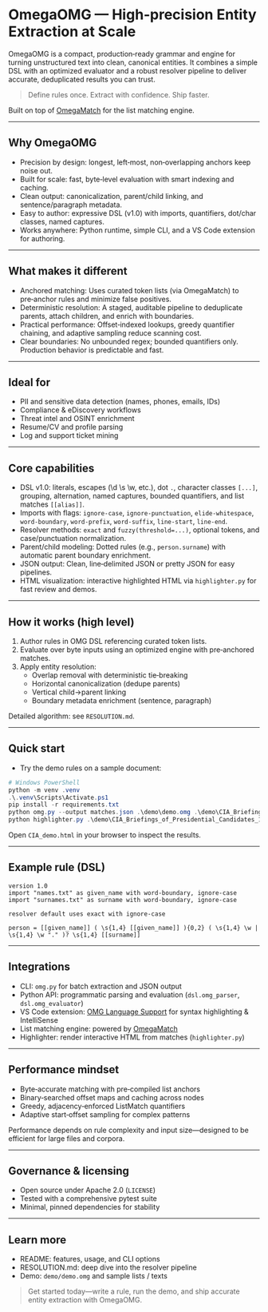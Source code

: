 # OmegaOMG — High‑precision Entity Extraction at Scale

OmegaOMG is a compact, production‑ready grammar and engine for turning unstructured text into clean, canonical entities. It combines a simple DSL with an optimized evaluator and a robust resolver pipeline to deliver accurate, deduplicated results you can trust.

> Define rules once. Extract with confidence. Ship faster.

Built on top of [OmegaMatch](https://github.com/scholarsmate/omega-match) for the list matching engine.

---

## Why OmegaOMG

- Precision by design: longest, left‑most, non‑overlapping anchors keep noise out.
- Built for scale: fast, byte‑level evaluation with smart indexing and caching.
- Clean output: canonicalization, parent/child linking, and sentence/paragraph metadata.
- Easy to author: expressive DSL (v1.0) with imports, quantifiers, dot/char classes, named captures.
- Works anywhere: Python runtime, simple CLI, and a VS Code extension for authoring.

---

## What makes it different

- Anchored matching: Uses curated token lists (via OmegaMatch) to pre‑anchor rules and minimize false positives.
- Deterministic resolution: A staged, auditable pipeline to deduplicate parents, attach children, and enrich with boundaries.
- Practical performance: Offset‑indexed lookups, greedy quantifier chaining, and adaptive sampling reduce scanning cost.
- Clear boundaries: No unbounded regex; bounded quantifiers only. Production behavior is predictable and fast.

---

## Ideal for

- PII and sensitive data detection (names, phones, emails, IDs)
- Compliance & eDiscovery workflows
- Threat intel and OSINT enrichment
- Resume/CV and profile parsing
- Log and support ticket mining

---

## Core capabilities

- DSL v1.0: literals, escapes (\\d \\s \\w, etc.), dot `.`, character classes `[...]`, grouping, alternation, named captures, bounded quantifiers, and list matches `[[alias]]`.
- Imports with flags: `ignore-case`, `ignore-punctuation`, `elide-whitespace`, `word-boundary`, `word-prefix`, `word-suffix`, `line-start`, `line-end`.
- Resolver methods: `exact` and `fuzzy(threshold=...)`, optional tokens, and case/punctuation normalization.
- Parent/child modeling: Dotted rules (e.g., `person.surname`) with automatic parent boundary enrichment.
- JSON output: Clean, line‑delimited JSON or pretty JSON for easy pipelines.
 - HTML visualization: interactive highlighted HTML via `highlighter.py` for fast review and demos.

---

## How it works (high level)

1) Author rules in OMG DSL referencing curated token lists.  
2) Evaluate over byte inputs using an optimized engine with pre‑anchored matches.  
3) Apply entity resolution:
   - Overlap removal with deterministic tie‑breaking
   - Horizontal canonicalization (dedupe parents)
   - Vertical child→parent linking
   - Boundary metadata enrichment (sentence, paragraph)

Detailed algorithm: see `RESOLUTION.md`.

---

## Quick start

- Try the demo rules on a sample document:

```powershell
# Windows PowerShell
python -m venv .venv
.\.venv\Scripts\Activate.ps1
pip install -r requirements.txt
python omg.py --output matches.json .\demo\demo.omg .\demo\CIA_Briefings_of_Presidential_Candidates_1952-1992.txt
python highlighter.py .\demo\CIA_Briefings_of_Presidential_Candidates_1952-1992.txt matches.json CIA_demo.html
```

Open `CIA_demo.html` in your browser to inspect the results.

---

## Example rule (DSL)

```dsl
version 1.0
import "names.txt" as given_name with word-boundary, ignore-case
import "surnames.txt" as surname with word-boundary, ignore-case

resolver default uses exact with ignore-case

person = [[given_name]] ( \s{1,4} [[given_name]] ){0,2} ( \s{1,4} \w | \s{1,4} \w "." )? \s{1,4} [[surname]]
```

---

## Integrations

- CLI: `omg.py` for batch extraction and JSON output
- Python API: programmatic parsing and evaluation (`dsl.omg_parser`, `dsl.omg_evaluator`)
- VS Code extension: [OMG Language Support](https://github.com/scholarsmate/omega-omg-vscode) for syntax highlighting & IntelliSense
- List matching engine: powered by [OmegaMatch](https://github.com/scholarsmate/omega-match)
 - Highlighter: render interactive HTML from matches (`highlighter.py`)

---

## Performance mindset

- Byte‑accurate matching with pre‑compiled list anchors
- Binary‑searched offset maps and caching across nodes
- Greedy, adjacency‑enforced ListMatch quantifiers
- Adaptive start‑offset sampling for complex patterns

Performance depends on rule complexity and input size—designed to be efficient for large files and corpora.

---

## Governance & licensing

- Open source under Apache 2.0 (`LICENSE`)
- Tested with a comprehensive pytest suite
- Minimal, pinned dependencies for stability

---

## Learn more

- README: features, usage, and CLI options
- RESOLUTION.md: deep dive into the resolver pipeline
- Demo: `demo/demo.omg` and sample lists / texts

> Get started today—write a rule, run the demo, and ship accurate entity extraction with OmegaOMG.
